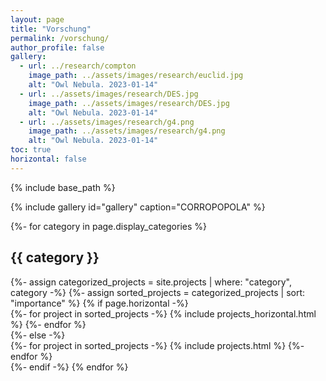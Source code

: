```yaml
---
layout: page
title: "Vorschung"
permalink: /vorschung/
author_profile: false
gallery:
  - url: ../research/compton
    image_path: ../assets/images/research/euclid.jpg
    alt: "Owl Nebula. 2023-01-14"
  - url: ../assets/images/research/DES.jpg
    image_path: ../assets/images/research/DES.jpg
    alt: "Owl Nebula. 2023-01-14"
  - url: ../assets/images/research/g4.png
    image_path: ../assets/images/research/g4.png
    alt: "Owl Nebula. 2023-01-14"
toc: true
horizontal: false
---
```

{% include base_path %} 

{% include gallery id="gallery"  caption="CORROPOPOLA" %}

<!-- pages/projects.md -->
<div class="projects">
<!-- Display categorized projects -->
{%- for category in page.display_categories %}
<h2 class="category">{{ category }}</h2>
{%- assign categorized_projects = site.projects | where: "category", category -%}
{%- assign sorted_projects = categorized_projects | sort: "importance" %}
<!-- Generate cards for each project -->
{% if page.horizontal -%}
<div class="container">
	<div class="row row-cols-2">
	{%- for project in sorted_projects -%}
		{% include projects_horizontal.html %}
	{%- endfor %}
	</div>
</div>
{%- else -%}
<div class="grid">
	{%- for project in sorted_projects -%}
		{% include projects.html %}
	{%- endfor %}
</div>
{%- endif -%}
{% endfor %}
	
</div>
